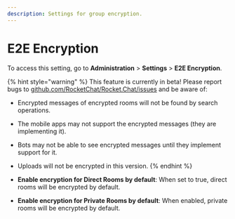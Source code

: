 ```yaml
---
description: Settings for group encryption.
---
```


# E2E Encryption

To access this setting, go to **Administration** > **Settings** > **E2E Encryption**.

{% hint style="warning" %}
This feature is currently in beta! Please report bugs to [github.com/RocketChat/Rocket.Chat/issues](https://github.com/RocketChat/Rocket.Chat/issues) and be aware of:

* Encrypted messages of encrypted rooms will not be found by search operations.
* The mobile apps may not support the encrypted messages (they are implementing it).
* Bots may not be able to see encrypted messages until they implement support for it.
* Uploads will not be encrypted in this version.
{% endhint %}

* **Enable encryption for Direct Rooms by default**: When set to true, direct rooms will be encrypted by default.
* **Enable encryption for Private Rooms by default**: When enabled, private rooms will be encrypted by default.
